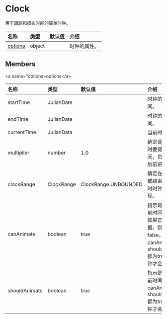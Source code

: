 # Clock

用于跟踪和模拟时间的简单时钟。

| 名称 | 类型 | 默认值 | 介绍 |
| :--- | :--- | :--- | :--- |
| [options](clock.md) | object |  | 时钟的属性。 |

## Members

&lt;a name="options&gt;options&lt;/a&gt;

| 名称 | 类型 | 默认值 | 介绍 |
| :--- | :--- | :--- | :--- |
| startTime | JulianDate |  | 时钟的开始时间。 |
| endTime | JulianDate |  | 时钟的停止时间。 |
| currentTime | JulianData |  | 当前时间。 |
| multiplier | number | 1.0 | 确定调用Clock时要提前多少时间，负值允许向后前进。 |
| clockRange | ClockRange | ClockRange.UNBOUNDED | 确定在开始时间或结束时间到达时时钟应如何表现。 |
| canAnimate | boolean | true | 指示是否可以提前时间。例如，如果正在缓冲数据，则可能为false。当canAnimate和shouldAnimate都为true时，时钟才会走。 |
| shouldAnimate | boolean | true | 指示是否可以提前时间。当canAnimate和shouldAnimate都为true时，时钟才会走。 |

